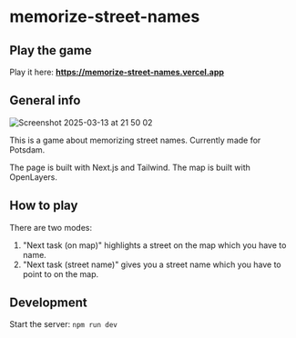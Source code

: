 # memorize-street-names

## Play the game

Play it here: **https://memorize-street-names.vercel.app**

## General info

![Screenshot 2025-03-13 at 21 50 02](https://github.com/user-attachments/assets/6a8b2d0c-4419-4640-b9e9-7421b2b04f40)

This is a game about memorizing street names. Currently made for Potsdam.

The page is built with Next.js and Tailwind. The map is built with OpenLayers.

## How to play

There are two modes:

1. "Next task (on map)" highlights a street on the map which you have to name.
2. "Next task (street name)" gives you a street name which you have to point to on the map.

## Development

Start the server: `npm run dev`
